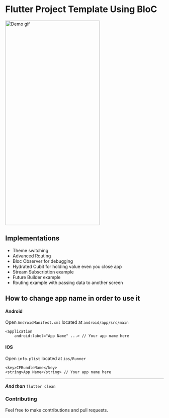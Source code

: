 # Flutter Project Template Using BloC
<img src="assets/app_demo.gif" alt="Demo gif" width=300 height=650/>  

## Implementations
* Theme switching
* Advanced Routing
* Bloc Observer for debugging
* Hydrated Cubit for holding value even you close app
* Stream Subscription example
* Future Builder example
* Routing example with passing data to another screen

## How to change app name in order to use it

#### Android
Open ```AndroidManifest.xml``` located at ```android/app/src/main```
```
<application
    android:label="App Name" ...> // Your app name here
```

#### IOS
Open ```info.plist``` located at ```ios/Runner```
```
<key>CFBundleName</key>
<string>App Name</string> // Your app name here
```
<hr>  

***And than***  ```flutter clean```

### Contributing
Feel free to make contributions and pull requests.
